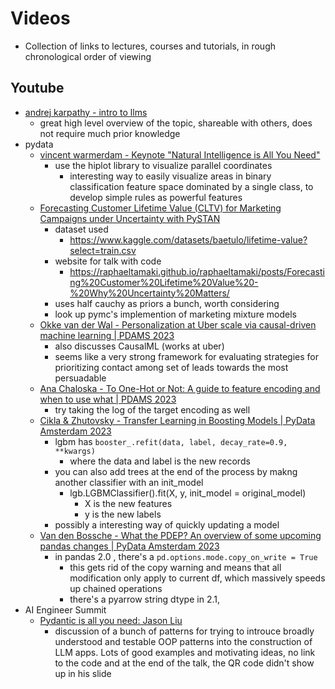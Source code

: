 # Videos
- Collection of links to lectures, courses and tutorials, in rough chronological order of viewing
## Youtube
- [andrej karpathy - intro to llms](https://www.youtube.com/watch?v=zjkBMFhNj_g)
    - great high level overview of the topic, shareable with others, does not require much prior knowledge
- pydata
    - [vincent warmerdam - Keynote "Natural Intelligence is All You Need"](https://www.youtube.com/watch?v=C9p7suS-NGk)
        - use the hiplot library to visualize parallel coordinates
            - interesting way to easily visualize areas in binary classification feature space dominated by a single class, to develop simple rules as powerful features
    - [Forecasting Customer Lifetime Value (CLTV) for Marketing Campaigns under Uncertainty with PySTAN](https://www.youtube.com/watch?v=hcQST0RnN_o)
        - dataset used
            - https://www.kaggle.com/datasets/baetulo/lifetime-value?select=train.csv
        - website for talk with code
            - https://raphaeltamaki.github.io/raphaeltamaki/posts/Forecasting%20Customer%20Lifetime%20Value%20-%20Why%20Uncertainty%20Matters/
        - uses half cauchy as priors a bunch, worth considering
        - look up pymc's implemention of marketing mixture models 
    - [Okke van der Wal - Personalization at Uber scale via causal-driven machine learning | PDAMS 2023](https://www.youtube.com/watch?v=c_dOpCvkNc0)
        - also discusses CausalML (works at uber)
        - seems like a very strong framework for evaluating strategies for prioritizing contact among set of leads towards the most persuadable
    - [Ana Chaloska - To One-Hot or Not: A guide to feature encoding and when to use what | PDAMS 2023](https://www.youtube.com/watch?v=4Opsiqj6gcY)
        - try taking the log of the target encoding as well
    - [Cikla & Zhutovsky - Transfer Learning in Boosting Models | PyData Amsterdam 2023](https://www.youtube.com/watch?v=lmQw_B-JP9o)
        - lgbm has  `booster_.refit(data, label, decay_rate=0.9, **kwargs)`
            - where the data  and label is the new records
        - you can also add trees at the end of the process by makng another classifier with an init_model
            - lgb.LGBMClassifier().fit(X, y, init_model = original_model)
                - X is the new features
                - y is the new labels
        - possibly a interesting way of quickly updating a model
    - [Van den Bossche - What the PDEP? An overview of some upcoming pandas changes | PyData Amsterdam 2023](https://www.youtube.com/watch?v=z47QwqDUKTo)
        - in pandas 2.0 , there's a `pd.options.mode.copy_on_write = True`
            - this gets rid of the copy warning and means that all modification only apply to current df, which massively speeds up chained operations
            - there's a pyarrow string dtype in 2.1, 
- AI Engineer Summit
    - [Pydantic is all you need: Jason Liu](https://www.youtube.com/watch?v=yj-wSRJwrrc)
        - discussion of a bunch of patterns for trying to introuce broadly understood and testable OOP patterns into the construction of LLM apps. Lots of good examples and motivating ideas, no link to the code and at the end of the talk, the QR code didn't show up in his slide